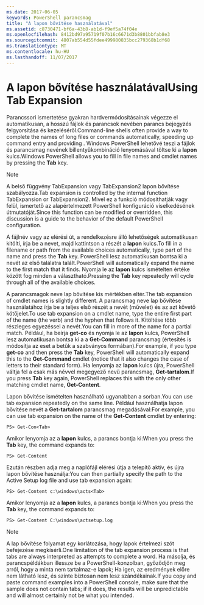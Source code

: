 ```yaml
---
ms.date: 2017-06-05
keywords: PowerShell parancsmag
title: "A lapon bővítése használatával"
ms.assetid: c8730471-bf6a-43b8-ab1d-f9ef5a74f04e
ms.openlocfilehash: 8412bd97a95719f07b16c6671d3b8801bbfab8e3
ms.sourcegitcommit: 4807ab554d55fdee499980835bcc279368b1df68
ms.translationtype: MT
ms.contentlocale: hu-HU
ms.lasthandoff: 11/07/2017
---
```

# <a name="using-tab-expansion"></a><span data-ttu-id="9615c-103">A lapon bővítése használatával</span><span class="sxs-lookup"><span data-stu-id="9615c-103">Using Tab Expansion</span></span>
<span data-ttu-id="9615c-104">Parancssori ismertetése gyakran hardvermódosításainak végezze el automatikusan, a hosszú fájlok és parancsok nevében parancs bejegyzés felgyorsítása és kezeléséről.</span><span class="sxs-lookup"><span data-stu-id="9615c-104">Command-line shells often provide a way to complete the names of long files or commands automatically, speeding up command entry and providing .</span></span> <span data-ttu-id="9615c-105">Windows PowerShell lehetővé teszi a fájlok és parancsmag nevének billentyűkombináció lenyomásával töltse ki a **lapon** kulcs.</span><span class="sxs-lookup"><span data-stu-id="9615c-105">Windows PowerShell allows you to fill in file names and cmdlet names by pressing the **Tab** key.</span></span>

> [!NOTE]
> <span data-ttu-id="9615c-106">A belső függvény TabExpansion vagy TabExpansion2 lapon bővítése szabályozza.</span><span class="sxs-lookup"><span data-stu-id="9615c-106">Tab expansion is controlled by the internal function TabExpansion or TabExpansion2.</span></span> <span data-ttu-id="9615c-107">Mivel ez a funkció módosíthatják vagy felül, ismertető az alapértelmezett PowerShell konfiguráció viselkedésének útmutatóját.</span><span class="sxs-lookup"><span data-stu-id="9615c-107">Since this function can be modified or overridden, this discussion is a guide to the behavior of the default PowerShell configuration.</span></span>

<span data-ttu-id="9615c-108">A fájlnév vagy az elérési út, a rendelkezésre álló lehetőségek automatikusan kitölti, írja be a nevet, majd kattintson a részét a **lapon** kulcs.</span><span class="sxs-lookup"><span data-stu-id="9615c-108">To fill in a filename or path from the available choices automatically, type part of the name and press the **Tab** key.</span></span> <span data-ttu-id="9615c-109">PowerShell lesz automatikusan bontsa ki a nevét az első találatra talált.</span><span class="sxs-lookup"><span data-stu-id="9615c-109">PowerShell will automatically expand the name to the first match that it finds.</span></span> <span data-ttu-id="9615c-110">Nyomja le az **lapon** kulcs ismételten értéke között fog minden a választható.</span><span class="sxs-lookup"><span data-stu-id="9615c-110">Pressing the **Tab** key repeatedly will cycle through all of the available choices.</span></span>

<span data-ttu-id="9615c-111">A parancsmagok neve lap bővítése kis mértékben eltér.</span><span class="sxs-lookup"><span data-stu-id="9615c-111">The tab expansion of cmdlet names is slightly different.</span></span> <span data-ttu-id="9615c-112">A parancsmag neve lap bővítése használatához írja be a teljes első részét a nevét (művelet) és az azt követő kötőjelet.</span><span class="sxs-lookup"><span data-stu-id="9615c-112">To use tab expansion on a cmdlet name, type the entire first part of the name (the verb) and the hyphen that follows it.</span></span> <span data-ttu-id="9615c-113">Kitöltése több részleges egyezéssel a nevét.</span><span class="sxs-lookup"><span data-stu-id="9615c-113">You can fill in more of the name for a partial match.</span></span> <span data-ttu-id="9615c-114">Például, ha beírja **get-co** és nyomja le az **lapon** kulcs, PowerShell lesz automatikusan bontsa ki a a **Get-Command** parancsmag (értesítés is módosítja az eset a betűk a szabványos formában).</span><span class="sxs-lookup"><span data-stu-id="9615c-114">For example, if you type **get-co** and then press the **Tab** key, PowerShell will automatically expand this to the **Get-Command** cmdlet (notice that it also changes the case of letters to their standard form).</span></span> <span data-ttu-id="9615c-115">Ha lenyomja az **lapon** kulcs újra, PowerShell váltja fel a csak más névvel megegyező nevű parancsmag, **Get-tartalom**.</span><span class="sxs-lookup"><span data-stu-id="9615c-115">If you press **Tab** key again, PowerShell replaces this with the only other matching cmdlet name, **Get-Content**.</span></span>

<span data-ttu-id="9615c-116">Lapon bővítése ismételten használható ugyanabban a sorban.</span><span class="sxs-lookup"><span data-stu-id="9615c-116">You can use tab expansion repeatedly on the same line.</span></span> <span data-ttu-id="9615c-117">Például használhatja lapon bővítése nevét a **Get-tartalom** parancsmag megadásával:</span><span class="sxs-lookup"><span data-stu-id="9615c-117">For example, you can use tab expansion on the name of the **Get-Content** cmdlet by entering:</span></span>

```
PS> Get-Con<Tab>
```

<span data-ttu-id="9615c-118">Amikor lenyomja az a **lapon** kulcs, a parancs bontja ki:</span><span class="sxs-lookup"><span data-stu-id="9615c-118">When you press the **Tab** key, the command expands to:</span></span>

```
PS> Get-Content
```

<span data-ttu-id="9615c-119">Ezután részben adja meg a naplófájl elérési útja a telepítő aktív, és újra lapon bővítése használja:</span><span class="sxs-lookup"><span data-stu-id="9615c-119">You can then partially specify the path to the Active Setup log file and use tab expansion again:</span></span>

```
PS> Get-Content c:\windows\acts<Tab>
```

<span data-ttu-id="9615c-120">Amikor lenyomja az a **lapon** kulcs, a parancs bontja ki:</span><span class="sxs-lookup"><span data-stu-id="9615c-120">When you press the **Tab** key, the command expands to:</span></span>

```
PS> Get-Content C:\windows\actsetup.log
```

> [!NOTE]
> <span data-ttu-id="9615c-121">A lap bővítése folyamat egy korlátozása, hogy lapok értelmezi szót befejezése megkísérli.</span><span class="sxs-lookup"><span data-stu-id="9615c-121">One limitation of the tab expansion process is that tabs are always interpreted as attempts to complete a word.</span></span> <span data-ttu-id="9615c-122">Ha másolja, és parancspéldákban illessze be a PowerShell-konzolban, győződjön meg arról, hogy a minta nem tartalmaz-e lapok; Ha igen, az eredmények előre nem látható lesz, és szinte biztosan nem lesz szándékainak.</span><span class="sxs-lookup"><span data-stu-id="9615c-122">If you copy and paste command examples into a PowerShell console, make sure that the sample does not contain tabs; if it does, the results will be unpredictable and will almost certainly not be what you intended.</span></span>

